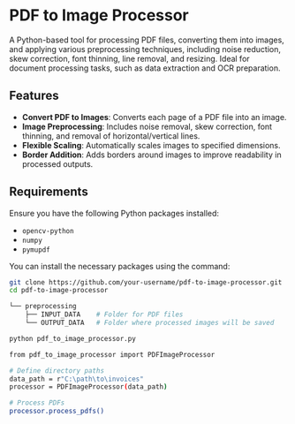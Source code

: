 # PDF to Image Processor

A Python-based tool for processing PDF files, converting them into images, and applying various preprocessing techniques, including noise reduction, skew correction, font thinning, line removal, and resizing. Ideal for document processing tasks, such as data extraction and OCR preparation.

## Features

- **Convert PDF to Images**: Converts each page of a PDF file into an image.
- **Image Preprocessing**: Includes noise removal, skew correction, font thinning, and removal of horizontal/vertical lines.
- **Flexible Scaling**: Automatically scales images to specified dimensions.
- **Border Addition**: Adds borders around images to improve readability in processed outputs.

## Requirements

Ensure you have the following Python packages installed:

- `opencv-python`
- `numpy`
- `pymupdf`

You can install the necessary packages using the command:

```bash
git clone https://github.com/your-username/pdf-to-image-processor.git
cd pdf-to-image-processor

└── preprocessing
    ├── INPUT_DATA    # Folder for PDF files
    └── OUTPUT_DATA   # Folder where processed images will be saved

python pdf_to_image_processor.py

from pdf_to_image_processor import PDFImageProcessor

# Define directory paths
data_path = r"C:\path\to\invoices"
processor = PDFImageProcessor(data_path)

# Process PDFs
processor.process_pdfs()
